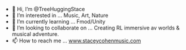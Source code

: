 - 👋 Hi, I’m @TreeHuggingStace
- 👀 I’m interested in ... Music, Art, Nature
- 🌱 I’m currently learning ... Fmod/Unity
- 💞️ I’m looking to collaborate on ...  Creating RL immersive av worlds & musical adventure. 
- 📫 How to reach me ... www.staceycohenmusic.com

<!---
TreeHuggingStace/TreeHuggingStace is a ✨ special ✨ repository because its `README.md` (this file) appears on your GitHub profile.
You can click the Preview link to take a look at your changes.
--->
